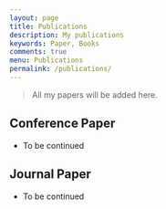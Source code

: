```yaml
---
layout: page
title: Publications
description: My publications
keywords: Paper, Books
comments: true
menu: Publications
permalink: /publications/
---
```


> All my papers will be added here.

## Conference Paper
- To be continued

## Journal Paper
- To be continued
